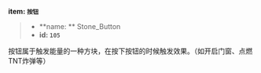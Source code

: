 <!-- BEGIN_AUTOGEN: do NOT edit in this block -->

**item: `按钮`**

> * **name: ** Stone_Button
> * **id: `105`**

<!-- END_AUTOGEN-->
按钮属于触发能量的一种方块，在按下按钮的时候触发效果。（如开启门窗、点燃TNT炸弹等）